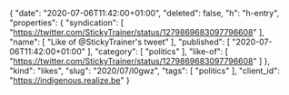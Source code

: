 {
  "date": "2020-07-06T11:42:00+01:00",
  "deleted": false,
  "h": "h-entry",
  "properties": {
    "syndication": [
      "https://twitter.com/StickyTrainer/status/1279869683097796608"
    ],
    "name": [
      "Like of @StickyTrainer's tweet"
    ],
    "published": [
      "2020-07-06T11:42:00+01:00"
    ],
    "category": [
      "politics"
    ],
    "like-of": [
      "https://twitter.com/StickyTrainer/status/1279869683097796608"
    ]
  },
  "kind": "likes",
  "slug": "2020/07/l0gwz",
  "tags": [
    "politics"
  ],
  "client_id": "https://indigenous.realize.be"
}
